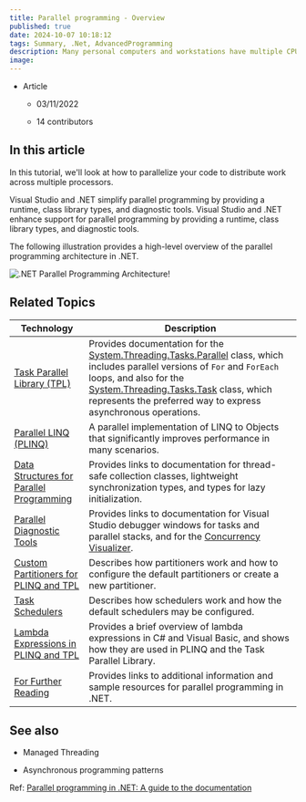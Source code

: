 ```yaml
---
title: Parallel programming - Overview
published: true
date: 2024-10-07 10:18:12
tags: Summary, .Net, AdvancedProgramming
description: Many personal computers and workstations have multiple CPU cores that enable multiple threads to be executed simultaneously. To take advantage of the hardware, you can parallelize your code to distribute work across multiple processors.
image:
---
```

- Article

  - 03/11/2022

  - 14 contributors

## In this article

In this tutorial, we'll look at how to parallelize your code to distribute work across multiple processors.

Visual Studio and .NET simplify parallel programming by providing a runtime, class library types, and diagnostic tools. Visual Studio and .NET enhance support for parallel programming by providing a runtime, class library types, and diagnostic tools.

The following illustration provides a high-level overview of the parallel programming architecture in .NET.



![.NET Parallel Programming Architecture!](https://learn.microsoft.com/en-us/dotnet/standard/parallel-programming/media/tpl-architecture.png ".NET Parallel Programming Architecture")

## Related Topics

<table><thead>
<tr>
<th>Technology</th>
<th>Description</th>
</tr>
</thead>
<tbody>
<tr>
<td><a href="task-parallel-library-tpl" data-linktype="relative-path">Task Parallel Library (TPL)</a></td>
<td>Provides documentation for the <a href="/en-us/dotnet/api/system.threading.tasks.parallel" class="no-loc" data-linktype="absolute-path">System.Threading.Tasks.Parallel</a> class, which includes parallel versions of <code>For</code> and <code>ForEach</code> loops, and also for the <a href="/en-us/dotnet/api/system.threading.tasks.task" class="no-loc" data-linktype="absolute-path">System.Threading.Tasks.Task</a> class, which represents the preferred way to express asynchronous operations.</td>
</tr>
<tr>
<td><a href="introduction-to-plinq" data-linktype="relative-path">Parallel LINQ (PLINQ)</a></td>
<td>A parallel implementation of LINQ to Objects that significantly improves performance in many scenarios.</td>
</tr>
<tr>
<td><a href="data-structures-for-parallel-programming" data-linktype="relative-path">Data Structures for Parallel Programming</a></td>
<td>Provides links to documentation for thread-safe collection classes, lightweight synchronization types, and types for lazy initialization.</td>
</tr>
<tr>
<td><a href="parallel-diagnostic-tools" data-linktype="relative-path">Parallel Diagnostic Tools</a></td>
<td>Provides links to documentation for Visual Studio debugger windows for tasks and parallel stacks, and for the <a href="/en-us/visualstudio/profiling/concurrency-visualizer" data-linktype="absolute-path">Concurrency Visualizer</a>.</td>
</tr>
<tr>
<td><a href="custom-partitioners-for-plinq-and-tpl" data-linktype="relative-path">Custom Partitioners for PLINQ and TPL</a></td>
<td>Describes how partitioners work and how to configure the default partitioners or create a new partitioner.</td>
</tr>
<tr>
<td><a href="/en-us/dotnet/api/system.threading.tasks.taskscheduler" data-linktype="absolute-path">Task Schedulers</a></td>
<td>Describes how schedulers work and how the default schedulers may be configured.</td>
</tr>
<tr>
<td><a href="lambda-expressions-in-plinq-and-tpl" data-linktype="relative-path">Lambda Expressions in PLINQ and TPL</a></td>
<td>Provides a brief overview of lambda expressions in C# and Visual Basic, and shows how they are used in PLINQ and the Task Parallel Library.</td>
</tr>
<tr>
<td><a href="for-further-reading-parallel-programming" data-linktype="relative-path">For Further Reading</a></td>
<td>Provides links to additional information and sample resources for parallel programming in .NET.</td>
</tr>
</tbody></table>

## See also

- Managed Threading

- Asynchronous programming patterns

Ref: [Parallel programming in .NET: A guide to the documentation](https://learn.microsoft.com/en-us/dotnet/standard/parallel-programming/)